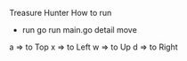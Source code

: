 Treasure Hunter
How to run
- run go run main.go
 detail move 

 a => to Top
 x => to Left
 w => to Up
 d => to Right

 